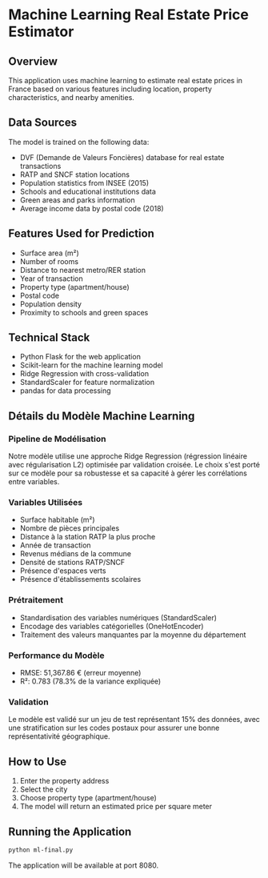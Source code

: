 
# Machine Learning Real Estate Price Estimator

## Overview
This application uses machine learning to estimate real estate prices in France based on various features including location, property characteristics, and nearby amenities.

## Data Sources
The model is trained on the following data:
- DVF (Demande de Valeurs Foncières) database for real estate transactions
- RATP and SNCF station locations
- Population statistics from INSEE (2015)
- Schools and educational institutions data
- Green areas and parks information
- Average income data by postal code (2018)

## Features Used for Prediction
- Surface area (m²)
- Number of rooms
- Distance to nearest metro/RER station
- Year of transaction
- Property type (apartment/house)
- Postal code
- Population density
- Proximity to schools and green spaces

## Technical Stack
- Python Flask for the web application
- Scikit-learn for the machine learning model
- Ridge Regression with cross-validation
- StandardScaler for feature normalization
- pandas for data processing

## Détails du Modèle Machine Learning

### Pipeline de Modélisation
Notre modèle utilise une approche Ridge Regression (régression linéaire avec régularisation L2) optimisée par validation croisée. Le choix s'est porté sur ce modèle pour sa robustesse et sa capacité à gérer les corrélations entre variables.

### Variables Utilisées
- Surface habitable (m²)
- Nombre de pièces principales
- Distance à la station RATP la plus proche
- Année de transaction
- Revenus médians de la commune
- Densité de stations RATP/SNCF
- Présence d'espaces verts
- Présence d'établissements scolaires

### Prétraitement
- Standardisation des variables numériques (StandardScaler)
- Encodage des variables catégorielles (OneHotEncoder)
- Traitement des valeurs manquantes par la moyenne du département

### Performance du Modèle
- RMSE: 51,367.86 € (erreur moyenne)
- R²: 0.783 (78.3% de la variance expliquée)

### Validation
Le modèle est validé sur un jeu de test représentant 15% des données, avec une stratification sur les codes postaux pour assurer une bonne représentativité géographique.

## How to Use
1. Enter the property address
2. Select the city
3. Choose property type (apartment/house)
4. The model will return an estimated price per square meter

## Running the Application
```bash
python ml-final.py
```
The application will be available at port 8080.
